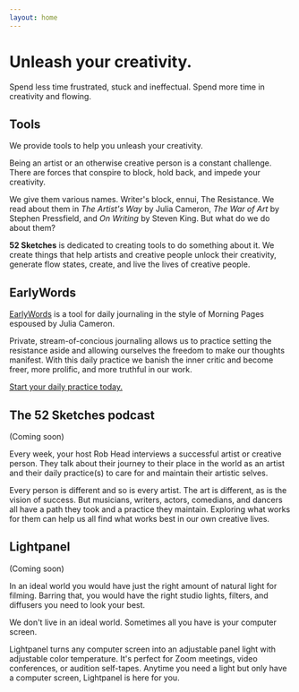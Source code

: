 ```yaml
---
layout: home
---
```


# Unleash your creativity.

Spend less time frustrated, stuck and ineffectual. Spend more time in creativity and flowing.

## Tools

We provide tools to help you unleash your creativity.

Being an artist or an otherwise creative person is a constant challenge. There are forces that conspire to block, hold back, and impede your creativity.

We give them various names. Writer's block, ennui, The Resistance. We read about them in _The Artist's Way_ by Julia Cameron, _The War of Art_ by Stephen Pressfield, and _On Writing_ by Steven King. But what do we do about them?

**52 Sketches** is dedicated to creating tools to do something about it. We create things that help artists and creative people unlock their creativity, generate flow states, create, and live the lives of creative people.

## EarlyWords

[EarlyWords](https://earlywords.io) is a tool for daily journaling in the style of Morning Pages espoused by Julia Cameron.

Private, stream-of-concious journaling allows us to practice setting the resistance aside and allowing ourselves the freedom to make our thoughts manifest. With this daily practice we banish the inner critic and become freer, more prolific, and more truthful in our work.

[Start your daily practice today.](https:://earlywords.io)

## The 52 Sketches podcast

(Coming soon)

Every week, your host Rob Head interviews a successful artist or creative person. They talk about their journey to their place in the world as an artist and their daily practice(s) to care for and maintain their artistic selves.

Every person is different and so is every artist. The art is different, as is the vision of success. But musicians, writers, actors, comedians, and dancers all have a path they took and a practice they maintain. Exploring what works for them can help us all find what works best in our own creative lives.

## Lightpanel

(Coming soon)

In an ideal world you would have just the right amount of natural light for filming. Barring that, you would have the right studio lights, filters, and diffusers you need to look your best.

We don't live in an ideal world. Sometimes all you have is your computer screen.

Lightpanel turns any computer screen into an adjustable panel light with adjustable color temperature. It's perfect for Zoom meetings, video conferences, or audition self-tapes. Anytime you need a light but only have a computer screen, Lightpanel is here for you.
